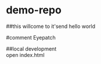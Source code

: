 # demo-repo

##this willcome to it'send
hello world

#comment
Eyepatch

##local development  
open index.html
